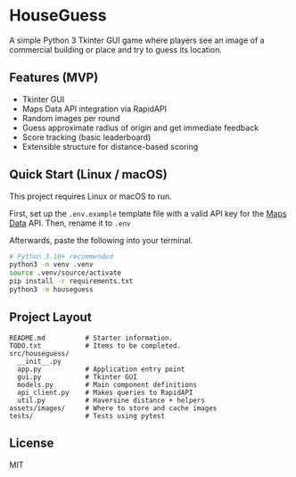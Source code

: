 # HouseGuess

A simple Python 3 Tkinter GUI game where players see an image of a commercial building or place and try to guess its location.

## Features (MVP)
- Tkinter GUI
- Maps Data API integration via RapidAPI
- Random images per round
- Guess approximate radius of origin and get immediate feedback
- Score tracking (basic leaderboard)
- Extensible structure for distance-based scoring

## Quick Start (Linux / macOS)

This project requires Linux or macOS to run.

First, set up the `.env.example` template file with a valid API key for the [Maps Data](https://rapidapi.com/alexanderxbx/api/maps-data) API. Then, rename it to `.env`

Afterwards, paste the following into your terminal.

```bash
# Python 3.10+ recommended
python3 -m venv .venv
source .venv/source/activate
pip install -r requirements.txt
python3 -m houseguess
```

## Project Layout
```
README.md          # Starter information.
TODO.txt           # Items to be completed.
src/houseguess/
  __init__.py
  app.py           # Application entry point
  gui.py           # Tkinter GUI
  models.py        # Main component definitions
  api_client.py    # Makes queries to RapidAPI
  util.py          # Haversine distance + helpers
assets/images/     # Where to store and cache images
tests/             # Tests using pytest
```

## License
MIT
